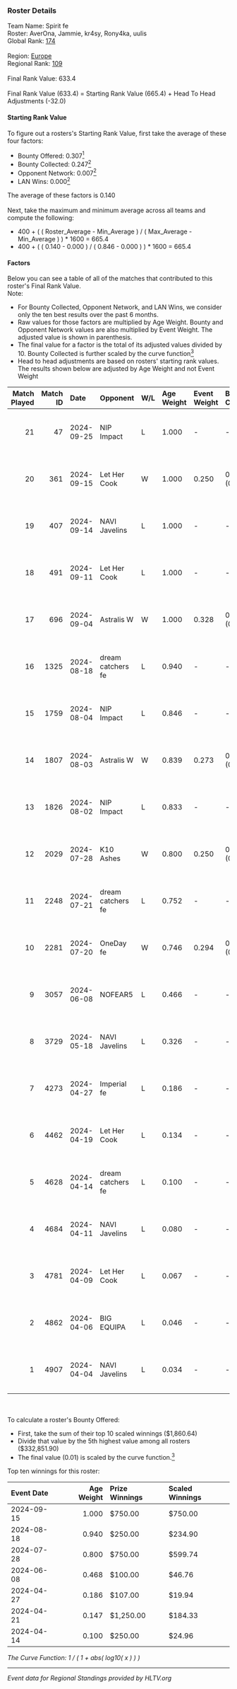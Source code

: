 ### Roster Details<br />
Team Name: Spirit fe<br />
Roster: AverOna, Jammie, kr4sy, Rony4ka, uulis<br />
Global Rank: [174](../../standings_global_2024_09_26.md)<br />
<br />
Region: [Europe]( ../../standings_europe_2024_09_26.md)<br />
Regional Rank: [109]( ../../standings_europe_2024_09_26.md)<br />
<br />
Final Rank Value:  633.4<br />
<br />
Final Rank Value (633.4) = Starting Rank Value (665.4) + Head To Head Adjustments (-32.0)<br />

#### Starting Rank Value<br />
To figure out a rosters's Starting Rank Value, first take the average of these four factors:<br />
- Bounty Offered: 0.307[<sup>1</sup>](#table2)
- Bounty Collected: 0.247[<sup>2</sup>](#table1)
- Opponent Network: 0.007[<sup>2</sup>](#table1)
- LAN Wins: 0.000[<sup>2</sup>](#table1)

The average of these factors is 0.140<br />
<br />
Next, take the maximum and minimum average across all teams and compute the following:<br />
- 400 + ( ( Roster_Average - Min_Average ) / ( Max_Average - Min_Average ) ) * 1600 = 665.4
- 400 + ( ( 0.140 - 0.000 ) / ( 0.846 - 0.000 ) ) * 1600 = 665.4


#### Factors<br />
Below you can see a table of all of the matches that contributed to this roster's Final Rank Value.<br />
Note:<br />

- For Bounty Collected, Opponent Network, and LAN Wins, we consider only the ten best results over the past 6 months.
- Raw values for those factors are multiplied by Age Weight. Bounty and Opponent Network values are also multiplied by Event Weight. The adjusted value is shown in parenthesis.
- The final value for a factor is the total of its adjusted values divided by 10. Bounty Collected is further scaled by the curve function[<sup>3</sup>](#curveFunction)
- Head to head adjustments are based on rosters' starting rank values. The results shown below are adjusted by Age Weight and not Event Weight
<span id="table1"></span><br />


| Match Played | Match ID | Date       | Opponent          | W/L | Age Weight | Event Weight | Bounty Collected | Opponent Network | LAN Wins  | H2H Adj. | Roster                                   |
| -: | -: | :- | :- | :- | :- | :- | :- | :- | :- | -: | :- |
|           21 |       47 | 2024-09-25 | NIP Impact        | L   | 1.000      | -            | -                | -                | -         |   -12.25 | AverOna, Jammie, kr4sy, Rony4ka, uulis   |
|           20 |      361 | 2024-09-15 | Let Her Cook      | W   | 1.000      | 0.250        | 0.033 (0.008)    | 0.091 (0.023)    | 0 (0.000) |    21.91 | AverOna, Jammie, kr4sy, Rony4ka, uulis   |
|           19 |      407 | 2024-09-14 | NAVI Javelins     | L   | 1.000      | -            | -                | -                | -         |    -9.96 | AverOna, Jammie, kr4sy, Rony4ka, uulis   |
|           18 |      491 | 2024-09-11 | Let Her Cook      | L   | 1.000      | -            | -                | -                | -         |    -9.52 | AverOna, Jammie, kr4sy, Rony4ka, uulis   |
|           17 |      696 | 2024-09-04 | Astralis W        | W   | 1.000      | 0.328        | 0.001 (0.000)    | 0.085 (0.028)    | 0 (0.000) |    14.48 | AverOna, Jammie, kr4sy, Rony4ka, uulis   |
|           16 |     1325 | 2024-08-18 | dream catchers fe | L   | 0.940      | -            | -                | -                | -         |   -10.81 | AverOna, Jammie, kr4sy, Rony4ka, uulis   |
|           15 |     1759 | 2024-08-04 | NIP Impact        | L   | 0.846      | -            | -                | -                | -         |   -11.96 | AverOna, Jammie, Rony4ka, tenweri, uulis |
|           14 |     1807 | 2024-08-03 | Astralis W        | W   | 0.839      | 0.273        | 0.001 (0.000)    | 0.085 (0.019)    | 0 (0.000) |    12.37 | irbitka, Jammie, Rony4ka, tenweri, uulis |
|           13 |     1826 | 2024-08-02 | NIP Impact        | L   | 0.833      | -            | -                | -                | -         |   -11.98 | AverOna, Jammie, Rony4ka, tenweri, uulis |
|           12 |     2029 | 2024-07-28 | K10 Ashes         | W   | 0.800      | 0.250        | 0.001 (0.000)    | 0.000 (0.000)    | 0 (0.000) |     7.97 | AverOna, Jammie, Rony4ka, tenweri, uulis |
|           11 |     2248 | 2024-07-21 | dream catchers fe | L   | 0.752      | -            | -                | -                | -         |   -10.25 | AverOna, Jammie, Rony4ka, tenweri, uulis |
|           10 |     2281 | 2024-07-20 | OneDay fe         | W   | 0.746      | 0.294        | 0.001 (0.000)    | 0.000 (0.000)    | 0 (0.000) |     7.37 | AverOna, Jammie, Rony4ka, tenweri, uulis |
|            9 |     3057 | 2024-06-08 | NOFEAR5           | L   | 0.466      | -            | -                | -                | -         |    -7.89 | AverOna, Jammie, Rony4ka, tenweri, uulis |
|            8 |     3729 | 2024-05-18 | NAVI Javelins     | L   | 0.326      | -            | -                | -                | -         |    -3.72 | AverOna, Jammie, Rony4ka, tenweri, uulis |
|            7 |     4273 | 2024-04-27 | Imperial fe       | L   | 0.186      | -            | -                | -                | -         |    -1.40 | AverOna, Jammie, Rony4ka, tenweri, uulis |
|            6 |     4462 | 2024-04-19 | Let Her Cook      | L   | 0.134      | -            | -                | -                | -         |    -1.40 | AverOna, Jammie, Rony4ka, tenweri, uulis |
|            5 |     4628 | 2024-04-14 | dream catchers fe | L   | 0.100      | -            | -                | -                | -         |    -1.42 | AverOna, Jammie, Rony4ka, tenweri, uulis |
|            4 |     4684 | 2024-04-11 | NAVI Javelins     | L   | 0.080      | -            | -                | -                | -         |    -0.95 | AverOna, Jammie, Rony4ka, tenweri, uulis |
|            3 |     4781 | 2024-04-09 | Let Her Cook      | L   | 0.067      | -            | -                | -                | -         |    -1.54 | AverOna, Jammie, Rony4ka, tenweri, uulis |
|            2 |     4862 | 2024-04-06 | BIG EQUIPA        | L   | 0.046      | -            | -                | -                | -         |    -0.68 | AverOna, Jammie, Rony4ka, tenweri, uulis |
|            1 |     4907 | 2024-04-04 | NAVI Javelins     | L   | 0.034      | -            | -                | -                | -         |    -0.41 | AverOna, Jammie, Rony4ka, tenweri, uulis |

<br />
<span id="table2"></span><br />
To calculate a roster's Bounty Offered:<br />

- First, take the sum of their top 10 scaled winnings ($1,860.64)
- Divide that value by the 5th highest value among all rosters ($332,851.90)
- The final value (0.01) is scaled by the curve function.[<sup>3</sup>](#curveFunction)

Top ten winnings for this roster:<br />

| Event Date | Age Weight | Prize Winnings | Scaled Winnings |
| :- | -: | :- | :- |
| 2024-09-15 |      1.000 | $750.00        | $750.00         |
| 2024-08-18 |      0.940 | $250.00        | $234.90         |
| 2024-07-28 |      0.800 | $750.00        | $599.74         |
| 2024-06-08 |      0.468 | $100.00        | $46.76          |
| 2024-04-27 |      0.186 | $107.00        | $19.94          |
| 2024-04-21 |      0.147 | $1,250.00      | $184.33         |
| 2024-04-14 |      0.100 | $250.00        | $24.96          |


<span id="curveFunction"></span>_The Curve Function: 1 / ( 1 + abs( log10( x ) ) )_<br />

---
_Event data for Regional Standings provided by HLTV.org_<br />
